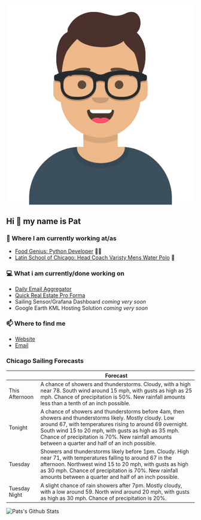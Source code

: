 [![Social banner for p-j-falconer](https://raw.githubusercontent.com/P-J-FALCONER/P-J-FALCONER/master/assets/avataaars.svg)](https://patfalconer.com/)
## Hi :wave: my name is Pat

### 💼 Where I am currently working at/as
- [Food Genius: Python Developer](https://getfoodgenius.com/) 🍔🐍
- [Latin School of Chicago: Head Coach Varisty Mens Water Polo](https://www.latinschool.org/) 🤽


### 💻 What i am currently/done working on
 - [Daily Email Aggregator](https://github.com/P-J-FALCONER/dott_daily_mail)
 - [Quick Real Estate Pro Forma](https://github.com/P-J-FALCONER/henry)
 - Sailing Sensor/Grafana Dashboard *coming very soon*
 - Google Earth KML Hosting Solution *coming very soon*

### 📫 Where to find me
 - [Website](https://patfalconer.com/)
 - [Email](mailto:patrick.j.falconer@gmail.com)


### Chicago Sailing Forecasts
|   | Forecast  |
|---|---|
| This Afternoon | A chance of showers and thunderstorms. Cloudy, with a high near 78. South wind around 15 mph, with gusts as high as 25 mph. Chance of precipitation is 50%. New rainfall amounts less than a tenth of an inch possible. |
| Tonight | A chance of showers and thunderstorms before 4am, then showers and thunderstorms likely. Mostly cloudy. Low around 67, with temperatures rising to around 69 overnight. South wind 15 to 20 mph, with gusts as high as 35 mph. Chance of precipitation is 70%. New rainfall amounts between a quarter and half of an inch possible. |
| Tuesday | Showers and thunderstorms likely before 1pm. Cloudy. High near 71, with temperatures falling to around 67 in the afternoon. Northwest wind 15 to 20 mph, with gusts as high as 30 mph. Chance of precipitation is 70%. New rainfall amounts between a quarter and half of an inch possible. |
| Tuesday Night | A slight chance of rain showers after 7pm. Mostly cloudy, with a low around 59. North wind around 20 mph, with gusts as high as 30 mph. Chance of precipitation is 20%. |

![Pats's Github Stats](https://github-readme-stats.vercel.app/api?username=p-j-falconer&show_icons=true&theme=radical)
